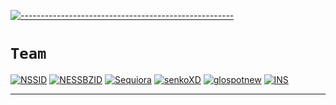 [![-----------------------------------------------------](https://raw.githubusercontent.com/andreasbm/readme/master/assets/lines/colored.png)](#table-of-contents)

# `Team`

[![NSSID](https://github.com/NSSID.png?size=100)](https://github.com/NSSID)
[![NESSBZID](https://github.com/bukannpc.png?size=100)](https://github.com/bukannpc)
[![Sequiora](https://github.com/Aroiuqes2.png?size=100)](https://github.com/Aroiuqes2)
[![senkoXD](https://github.com/senkoXD.png?size=100)](https://github.com/senkoXD)
[![glospotnew](https://github.com/glospotnew.png?size=100)](https://github.com/glospotnew)
[![INS](https://github.com/INsITdeveloper.png?size=100)](https://github.com/INsITdeveloper)

------
